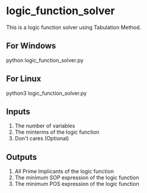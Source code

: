 # logic_function_solver

This is a logic function solver using Tabulation Method.

## For Windows
python logic_function_solver.py

## For Linux
python3 logic_function_solver.py

## Inputs
1. The number of variables
2. The minterms of the logic function
3. Don't cares (Optional)

## Outputs
1. All Prime Implicants of the logic function
2. The minimum SOP expression of the logic function 
3. The minimum POS expression of the logic function
